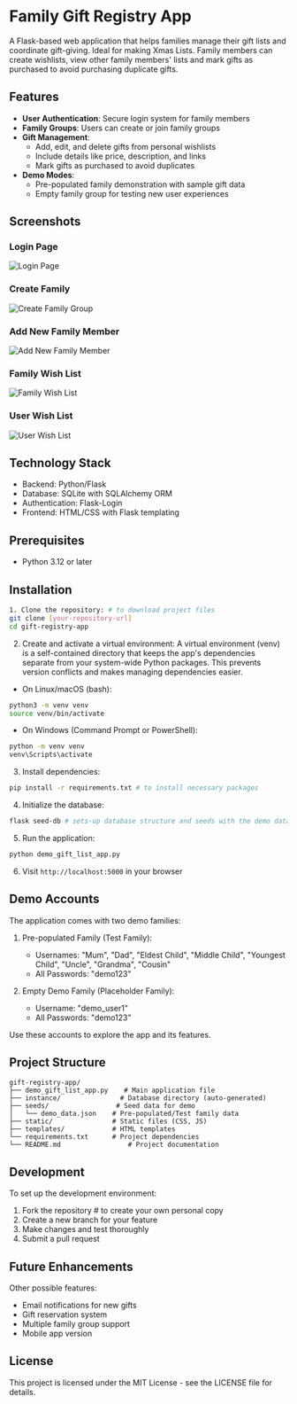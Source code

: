 # Family Gift Registry App

A Flask-based web application that helps families manage their gift lists and coordinate gift-giving. Ideal for making Xmas Lists. Family members can create wishlists, view other family members' lists and mark gifts as purchased to avoid purchasing duplicate gifts.

## Features

- **User Authentication**: Secure login system for family members
- **Family Groups**: Users can create or join family groups
- **Gift Management**: 
  - Add, edit, and delete gifts from personal wishlists
  - Include details like price, description, and links
  - Mark gifts as purchased to avoid duplicates
- **Demo Modes**:
  - Pre-populated family demonstration with sample gift data
  - Empty family group for testing new user experiences

## Screenshots  

### Login Page  
![Login Page](screenshots/login_page.png)  

### Create Family
![Create Family Group](screenshots/add_new_family_member.png)

### Add New Family Member
![Add New Family Member](screenshots/add_new_family_member.png)

### Family Wish List  
![Family Wish List](screenshots/family_wish_list.png)  

### User Wish List
![User Wish List](screenshots/user_wish_list.png)


## Technology Stack

- Backend: Python/Flask
- Database: SQLite with SQLAlchemy ORM
- Authentication: Flask-Login
- Frontend: HTML/CSS with Flask templating

## Prerequisites  

- Python 3.12 or later  

## Installation

```bash
1. Clone the repository: # to download project files 
git clone [your-repository-url]
cd gift-registry-app
```

2. Create and activate a virtual environment: 
A virtual environment (venv) is a self-contained directory that keeps the app's dependencies separate from your system-wide Python packages. This prevents version conflicts and makes managing dependencies easier.

- On Linux/macOS (bash):  
```bash
python3 -m venv venv
source venv/bin/activate
```  

- On Windows (Command Prompt or PowerShell):  
```cmd
python -m venv venv
venv\Scripts\activate
```  



3. Install dependencies: 
```bash
pip install -r requirements.txt # to install necessary packages
```

4. Initialize the database: 
```bash
flask seed-db # sets-up database structure and seeds with the demo data
```

5. Run the application:
```bash
python demo_gift_list_app.py
```

6. Visit `http://localhost:5000` in your browser

## Demo Accounts

The application comes with two demo families:

1. Pre-populated Family (Test Family):
   - Usernames:  "Mum", "Dad", "Eldest Child", "Middle Child", "Youngest Child", "Uncle", "Grandma", "Cousin"
   - All Passwords: "demo123"

2. Empty Demo Family (Placeholder Family):
   - Username: "demo_user1"
   - All Passwords: "demo123"

Use these accounts to explore the app and its features.

## Project Structure

```
gift-registry-app/
├── demo_gift_list_app.py    # Main application file
├── instance/               # Database directory (auto-generated)
├── seeds/                 # Seed data for demo
│   └── demo_data.json    # Pre-populated/Test family data
├── static/               # Static files (CSS, JS)
├── templates/            # HTML templates
└── requirements.txt      # Project dependencies
└── README.md                 # Project documentation
```

## Development

To set up the development environment:

1. Fork the repository                  # to create your own personal copy
2. Create a new branch for your feature
3. Make changes and test thoroughly
4. Submit a pull request

## Future Enhancements

Other possible features:
- Email notifications for new gifts
- Gift reservation system
- Multiple family group support
- Mobile app version

## License

This project is licensed under the MIT License - see the LICENSE file for details.

